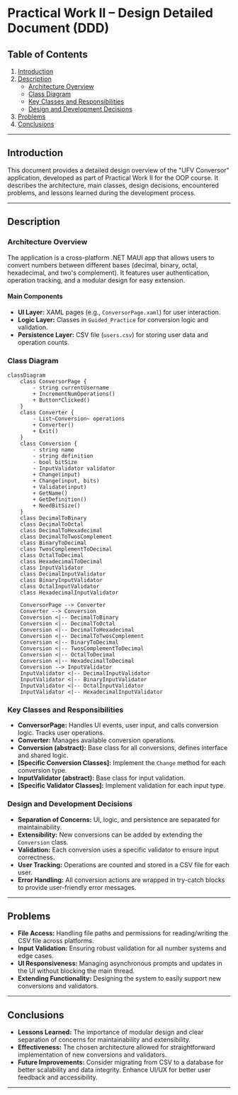 # Practical Work II – Design Detailed Document (DDD)

## Table of Contents

1. [Introduction](#introduction)
2. [Description](#description)
   - [Architecture Overview](#architecture-overview)
   - [Class Diagram](#class-diagram)
   - [Key Classes and Responsibilities](#key-classes-and-responsibilities)
   - [Design and Development Decisions](#design-and-development-decisions)
3. [Problems](#problems)
4. [Conclusions](#conclusions)

---

## Introduction

This document provides a detailed design overview of the "UFV Conversor" application, developed as part of Practical Work II for the OOP course. It describes the architecture, main classes, design decisions, encountered problems, and lessons learned during the development process.

---

## Description

### Architecture Overview

The application is a cross-platform .NET MAUI app that allows users to convert numbers between different bases (decimal, binary, octal, hexadecimal, and two's complement). It features user authentication, operation tracking, and a modular design for easy extension.

#### Main Components

- **UI Layer:** XAML pages (e.g., `ConversorPage.xaml`) for user interaction.
- **Logic Layer:** Classes in `Guided_Practice` for conversion logic and validation.
- **Persistence Layer:** CSV file (`users.csv`) for storing user data and operation counts.

### Class Diagram

```mermaid
classDiagram
    class ConversorPage {
        - string currentUsername
        + IncrementNumOperations()
        + Button*Clicked()
    }
    class Converter {
        - List~Conversion~ operations
        + Converter()
        + Exit()
    }
    class Conversion {
        - string name
        - string definition
        - bool bitSize
        - InputValidator validator
        + Change(input)
        + Change(input, bits)
        + Validate(input)
        + GetName()
        + GetDefinition()
        + NeedBitSize()
    }
    class DecimalToBinary
    class DecimalToOctal
    class DecimalToHexadecimal
    class DecimalToTwosComplement
    class BinaryToDecimal
    class TwosComplementToDecimal
    class OctalToDecimal
    class HexadecimalToDecimal
    class InputValidator
    class DecimalInputValidator
    class BinaryInputValidator
    class OctalInputValidator
    class HexadecimalInputValidator

    ConversorPage --> Converter
    Converter --> Conversion
    Conversion <|-- DecimalToBinary
    Conversion <|-- DecimalToOctal
    Conversion <|-- DecimalToHexadecimal
    Conversion <|-- DecimalToTwosComplement
    Conversion <|-- BinaryToDecimal
    Conversion <|-- TwosComplementToDecimal
    Conversion <|-- OctalToDecimal
    Conversion <|-- HexadecimalToDecimal
    Conversion --> InputValidator
    InputValidator <|-- DecimalInputValidator
    InputValidator <|-- BinaryInputValidator
    InputValidator <|-- OctalInputValidator
    InputValidator <|-- HexadecimalInputValidator
```

### Key Classes and Responsibilities

- **ConversorPage:** Handles UI events, user input, and calls conversion logic. Tracks user operations.
- **Converter:** Manages available conversion operations.
- **Conversion (abstract):** Base class for all conversions, defines interface and shared logic.
- **[Specific Conversion Classes]:** Implement the `Change` method for each conversion type.
- **InputValidator (abstract):** Base class for input validation.
- **[Specific Validator Classes]:** Implement validation for each input type.

### Design and Development Decisions

- **Separation of Concerns:** UI, logic, and persistence are separated for maintainability.
- **Extensibility:** New conversions can be added by extending the `Conversion` class.
- **Validation:** Each conversion uses a specific validator to ensure input correctness.
- **User Tracking:** Operations are counted and stored in a CSV file for each user.
- **Error Handling:** All conversion actions are wrapped in try-catch blocks to provide user-friendly error messages.

---

## Problems

- **File Access:** Handling file paths and permissions for reading/writing the CSV file across platforms.
- **Input Validation:** Ensuring robust validation for all number systems and edge cases.
- **UI Responsiveness:** Managing asynchronous prompts and updates in the UI without blocking the main thread.
- **Extending Functionality:** Designing the system to easily support new conversions and validators.

---

## Conclusions

- **Lessons Learned:** The importance of modular design and clear separation of concerns for maintainability and extensibility.
- **Effectiveness:** The chosen architecture allowed for straightforward implementation of new conversions and validators.
- **Future Improvements:** Consider migrating from CSV to a database for better scalability and data integrity. Enhance UI/UX for better user feedback and accessibility.

---
